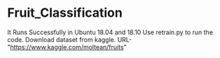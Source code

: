 # Fruit_Classification
It Runs Successfully in Ubuntu 18.04 and 18.10
Use retrain.py to run the code.
Download dataset from kaggle. URL-"https://www.kaggle.com/moltean/fruits" 
